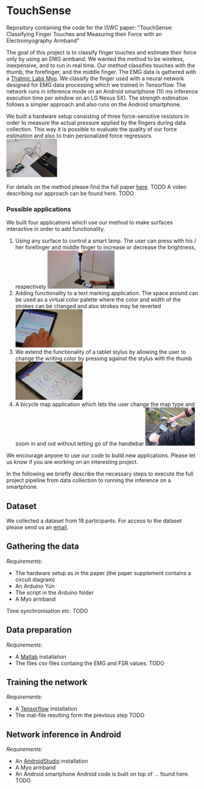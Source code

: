 # TouchSense
Repository containing the code for the ISWC paper: "TouchSense: Classifying Finger Touches and Measuring their Force with an Electromyography Armband"

The goal of this project is to classify finger touches and estimate their force only by using an EMG armband. We wanted the method to be wireless, 
inexpensive, and to run in real time. Our method classifies touches with the thumb, the forefinger, and the middle finger. The EMG data is gathered with a [Thalmic Labs Myo](www.myo.com). 
We classify the finger used with a neural network designed for EMG data processing which we trained in Tensorflow. The network runs in inference mode on an Android smartphone (10 ms inference execution time per window on an LG Nexus 5X). 
The strength estimation follows a simpler approach and also runs on the Android smartphone. 

We built a hardware setup consisting of three force-sensitive resistors in order to measure the actual pressure applied by the fingers during data collection. This way it is possible to evaluate the quality of our force estimation and also to train personalized force regressors. 
<img src="images/measurement_setup.jpg" alt="Hardware setup" height="100">

For details on the method please find the full paper [here](https://people.inf.ethz.ch/vbecker/). TODO A video describing our approach can be found here. TODO

### Possible applications
We built four applications which use our method to make surfaces interactive in order to add functionality. 
1. Using any surface to control a smart lamp. The user can press with his / her forefinger and middle finger to increase or decrease the brightness, respectively <img src="images/Demo_lamp_new.png" alt="Smart lamp demo" height="100">
2. Adding functionality to a text marking application. The space around can be used as a virtual color palette where the color and width of the strokes can be changed and also strokes may be reverted <img src="images/Demo_text_marking.png" alt="Text marking demo" height="100">
3. We extend the functionality of a tablet stylus by allowing the user to change the writing color by pressing against the stylus with the thumb <img src="images/Demo_stylus2.png" alt="Stylus demo" height="100">
4. A bicycle map application which lets the user change the map type and zoom in and out without letting go of the handlebar <img src="images/Demo_bike.jpg" alt="Bike demo" height="100">

We encourage anyone to use our code to build new applications. Please let us know if you are working on an interesting project. 

In the following we briefly describe the necessary steps to execute the full project pipeline from data collection to running the inference on a smartphone. 
## Dataset
We collected a dataset from 18 participants. For access to the dataset please send us an [email](mailto:vincent.becker@inf.ethz.ch).

## Gathering the data
*Requirements*:
- The hardware setup as in the paper (the paper supplement contains a circuit diagram)
- An Arduino Yún
- The script in the *Arduino* folder
- A Myo armband

Time synchronisation etc. TODO

## Data preparation
*Requirements*:
- A [Matlab](www.mathworks.com/products/matlab.html) installation
- The files csv files containg the EMG and FSR values. 
TODO

## Training the network
*Requirements*:
- A [Tensorflow](https://www.tensorflow.org/) installation
- The mat-file resulting form the previous step
TODO

## Network inference in Android
*Requirements*:
- An [AndroidStudio](https://developer.android.com/studio/) installation
- A Myo armband
- An Android smartphone
Android code is built on top of ... found here. 
TODO